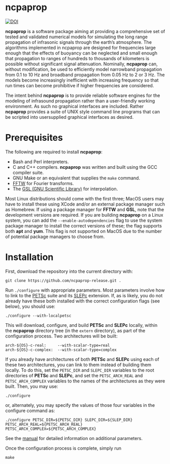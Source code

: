 # ncpaprop

[![DOI](https://zenodo.org/badge/DOI/10.5281/zenodo.5562712.svg)](https://doi.org/10.5281/zenodo.5562712)

**ncpaprop** is a software package aiming at providing a comprehensive set of tested and validated numerical models for simulating the long range propagation of infrasonic signals through the earth’s atmosphere. The algorithms implemented in ncpaprop are designed for frequencies large enough that the effects of buoyancy can be neglected and small enough that propagation to ranges of hundreds to thousands of kilometers is possible without significant signal attenuation. Nominally, **ncpaprop** can, without modification, be used to efficiently model narrowband propagation from 0.1 to 10 Hz and broadband propagation from 0.05 Hz to 2 or 3 Hz. The models become increasingly inefficient with increasing frequency so that run times can become prohibitive if higher frequencies are considered.

The intent behind **ncpaprop** is to provide reliable software engines for the modeling of infrasound propagation rather than a user-friendly working environment. As such no graphical interfaces are included. Rather **ncpaprop** provides a suite of UNIX style command line programs that can be scripted into usersupplied graphical interfaces as desired.

# Prerequisites

The following are required to install **ncpaprop**:

* Bash and Perl interpreters.
* C and C++ compilers.  **ncpaprop** was written and built using the GCC compiler suite.
* GNU Make or an equivalent that supplies the ``make`` command.
* [FFTW](https://www.fftw.org/) for Fourier transforms.
* The [GSL (GNU Scientific Library)](https://www.gnu.org/software/gsl/) for interpolation.

Most Linux distributions should come with the first three; MacOS users may have to install these using XCode and/or an external package manager such as Homebrew.  If using a package manager for **FFTW** and **GSL**, note that the development versions are required.  If you are building **ncpaprop** on a Linux system, you can add the ``--enable-autodependencies`` flag to use the system package manager to install the correct versions of these; the flag supports both **apt** and **yum**.  This flag is not supported on MacOS due to the number of potential package managers to choose from.

# Installation

First, download the repository into the current directory with:

	git clone https://github.com/ncpaprop-release.git .

Run ``./configure`` with appropriate parameters.  Most parameters involve how to link to the [PETSc](https://petsc.org/release/) suite and its [SLEPc](https://slepc.upv.es/) extension.  If, as is likely, you do not already have these both installed with the correct configuration flags (see below), you should use:

	./configure --with-localpetsc
	
This will download, configure, and build **PETSc** and **SLEPc** locally, within the **ncpaprop** directory tree (in the ``extern`` directory), as part of the configuration process.  Two architectures will be built:

	arch-${OS}-c-real:     --with-scalar-type=real
	arch-${OS}-c-complex:  --with-scalar-type=complex

If you already have architectures of both **PETSc** and **SLEPc** using each of these two architectures, you can link to them instead of building them locally.  To do this, set the ``PETSC_DIR`` and ``SLEPC_DIR`` variables to the root directories of **PETSc** and **SLEPc**, and set the ``PETSC_ARCH_REAL`` and ``PETSC_ARCH_COMPLEX`` variables to the names of the architectures as they were built.  Then, you may use:

	./configure
	
or, alternately, you may specify the values of those four variables in the configure command as:

	./configure PETSC_DIR=${PETSC_DIR} SLEPC_DIR=${SLEP_DIR} PETSC_ARCH_REAL=${PETSC_ARCH_REAL} PETSC_ARCH_COMPLEX=${PETSC_ARCH_COMPLEX}

See the [manual](./NCPA_prop_manual.pdf) for detailed information on additional parameters.

Once the configuration process is complete, simply run 

	make
